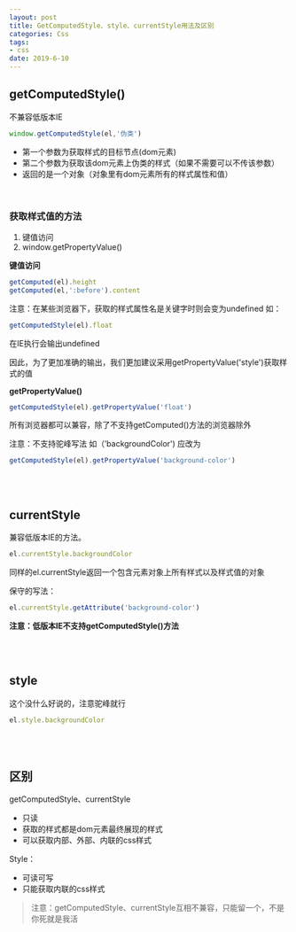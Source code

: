 ```yaml
---
layout: post
title: GetComputedStyle、style、currentStyle用法及区别
categories: Css
tags: 
- css
date: 2019-6-10
---
```


## getComputedStyle()

不兼容低版本IE

```js
window.getComputedStyle(el,'伪类')
```

- 第一个参数为获取样式的目标节点(dom元素)
- 第二个参数为获取该dom元素上伪类的样式（如果不需要可以不传该参数）
- 返回的是一个对象（对象里有dom元素所有的样式属性和值）

<br>

### 获取样式值的方法

1. 键值访问
2. window.getPropertyValue()

**键值访问**

```js
getComputed(el).height
getComputed(el,':before').content
```

注意：在某些浏览器下，获取的样式属性名是关键字时则会变为undefined 如：

```js
getComputedStyle(el).float
```

在IE执行会输出undefined

因此，为了更加准确的输出，我们更加建议采用getPropertyValue('style')获取样式的值

**getPropertyValue()**

```js
getComputedStyle(el).getPropertyValue('float')
```

所有浏览器都可以兼容，除了不支持getComputed()方法的浏览器除外



注意：不支持驼峰写法 如（’backgroundColor') 应改为

```js
getComputedStyle(el).getPropertyValue('background-color')
```

<br><br>

## currentStyle

兼容低版本IE的方法。

```js
el.currentStyle.backgroundColor
```

同样的el.currentStyle返回一个包含元素对象上所有样式以及样式值的对象

保守的写法：

```js
el.currentStyle.getAttribute('background-color')
```



**注意：低版本IE不支持getComputedStyle()方法**

<br><br>

## style

这个没什么好说的，注意驼峰就行

```js
el.style.backgroundColor
```

<br><br>

## 区别

getComputedStyle、currentStyle

- 只读
- 获取的样式都是dom元素最终展现的样式
- 可以获取内部、外部、内联的css样式

Style：

- 可读可写
- 只能获取内联的css样式



> 注意：getComputedStyle、currentStyle互相不兼容，只能留一个，不是你死就是我活

